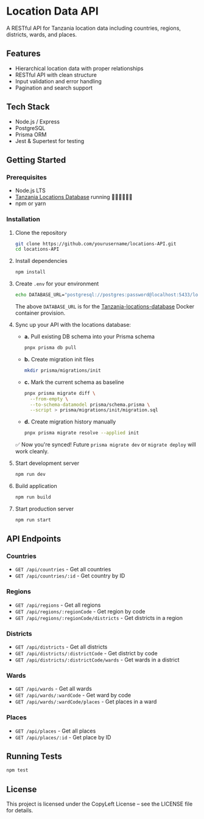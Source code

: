 # Location Data API

A RESTful API for Tanzania location data including countries, regions, districts, wards, and places.

## Features

- Hierarchical location data with proper relationships  
- RESTful API with clean structure  
- Input validation and error handling  
- Pagination and search support  

## Tech Stack

- Node.js / Express  
- PostgreSQL  
- Prisma ORM  
- Jest & Supertest for testing  

## Getting Started

### Prerequisites

- Node.js LTS  
- [Tanzania Locations Database](https://github.com/HackEAC/tanzania-locations-db) running 🏃🏿‍♂️🏃🏿‍♀️  
- npm or yarn  

### Installation

1. Clone the repository

   ```bash
   git clone https://github.com/yourusername/locations-API.git
   cd locations-API
   ```

2. Install dependencies

   ```bash
   npm install
   ```

3. Create `.env` for your environment

   ```bash
   echo DATABASE_URL="postgresql://postgres:password@localhost:5433/locations" > .env
   ```

   The above `DATABASE_URL` is for the [Tanzania-locations-database](https://github.com/HackEAC/tanzania-locations-db) Docker container provision.

4. Sync up your API with the locations database:

   - **a.** Pull existing DB schema into your Prisma schema

     ```bash
     pnpx prisma db pull
     ```

   - **b.** Create migration init files

     ```bash
     mkdir prisma/migrations/init
     ```

   - **c.** Mark the current schema as baseline

     ```bash
     pnpx prisma migrate diff \
       --from-empty \
       --to-schema-datamodel prisma/schema.prisma \
       --script > prisma/migrations/init/migration.sql
     ```

   - **d.** Create migration history manually

     ```bash
     pnpx prisma migrate resolve --applied init
     ```

   ✅ Now you're synced! Future `prisma migrate dev` or `migrate deploy` will work cleanly.

5. Start development server

   ```bash
   npm run dev
   ```

6. Build application

   ```bash
   npm run build
   ```

7. Start production server

   ```bash
   npm run start
   ```

## API Endpoints

### Countries
- `GET /api/countries` - Get all countries
- `GET /api/countries/:id` - Get country by ID

### Regions
- `GET /api/regions` - Get all regions
- `GET /api/regions/:regionCode` - Get region by code
- `GET /api/regions/:regionCode/districts` - Get districts in a region

### Districts
- `GET /api/districts` - Get all districts
- `GET /api/districts/:districtCode` - Get district by code
- `GET /api/districts/:districtCode/wards` - Get wards in a district

### Wards
- `GET /api/wards` - Get all wards
- `GET /api/wards/:wardCode` - Get ward by code
- `GET /api/wards/:wardCode/places` - Get places in a ward

### Places
- `GET /api/places` - Get all places
- `GET /api/places/:id` - Get place by ID

## Running Tests

```bash
npm test
```

## License

This project is licensed under the CopyLeft License – see the LICENSE file for details.
